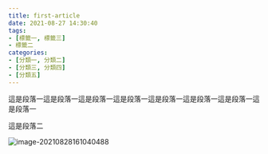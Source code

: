 ```yaml
---
title: first-article
date: 2021-08-27 14:30:40
tags:
- [標籤一, 標籤三]
- 標籤二
categories:
- [分類一, 分類二]
- [分類三, 分類四]
- [分類五]
---
```


這是段落一這是段落一這是段落一這是段落一這是段落一這是段落一這是段落一這是段落一

這是段落二

![image-20210828161040488](C:\Users\Gui\AppData\Roaming\Typora\typora-user-images\image-20210828161040488.png)